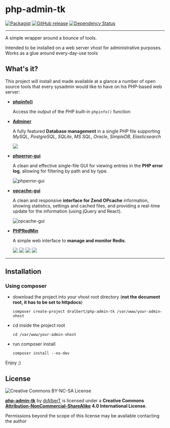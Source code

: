php-admin-tk
============

[![Packagist](https://img.shields.io/packagist/l/drAlberT/php-admin-tk.svg?style=flat)](https://creativecommons.org/licenses/by-nc-sa/4.0/)
[![GitHub release](https://img.shields.io/github/release/drAlberT/php-admin-tk.svg?style=flat&label=latest)](https://github.com/drAlberT/php-admin-tk/releases/latest)
[![Dependency Status](https://www.versioneye.com/user/projects/57518a5e7757a00034dc3b16/badge.svg?style=flat)](https://www.versioneye.com/user/projects/57518a5e7757a00034dc3b16)
___

A simple wrapper around a bounce of tools.

Intended to be installed on a web server vhost for administrative purposes. Works as a glue around every-day-use tools


## What's it?

This project will install and made available at a glance a number of open source tools that every sysadmin would like to have on his PHP-based web server:

- **[phpinfo()](http://php.net/manual/en/function.phpinfo.php)**

  Access the output of the PHP built-in `phpinfo()` function

- **[Adminer](https://github.com/vrana/adminer)**

  A fully featured **Database management** in a single PHP file supporting _MySQL_, _PostgreSQL_, _SQLite_, _MS SQL_, _Oracle_, _SimpleDB_, _Elasticsearch_

  ![](https://www.adminer.org/static/screenshots/table.png)
- **[phperror-gui](https://github.com/amnuts/phperror-gui)**

  A clean and effective single-file GUI for viewing entries in the **PHP error log**, allowing for filtering by path and by type.

  ![phperror-gui](http://amnuts.com/images/phperror/screenshot/usage.png)

- **[opcache-gui](https://github.com/amnuts/opcache-gui)**

  A clean and responsive **interface for Zend OPcache** information, showing statistics, settings and cached files, and providing a real-time update for the information (using jQuery and React).

  ![opcache-gui](http://amnuts.com/images/opcache/screenshot/overview-v2.1.1.png)

- **[PHPRedMin](https://github.com/sasanrose/phpredmin)**

  A simple web interface to **manage and monitor Redis**.

  ![](http://dl.dropbox.com/u/5413590/phpredmin/hashresult.jpg)
  ![](http://dl.dropbox.com/u/5413590/phpredmin/zsetresult.jpg)
  ![](http://dl.dropbox.com/u/5413590/phpredmin/bulk-delete.png)
  ![](http://dl.dropbox.com/u/5413590/phpredmin/bulk-delete-progress.png)

___

## Installation

### Using composer

- download the project into your vhost root directory (**not the document root, it has to be set to httpdocs**)

    ```
    composer create-project dralbert/php-admin-tk /var/www/your-admin-vhost
    ```
- cd inside the project root

    ```
    cd /var/www/your-admin-vhost
    ```
- run composer install

    ```
    composer install --no-dev
    ```

Enjoy ;)


## License

![Creative Commons BY-NC-SA License](https://i.creativecommons.org/l/by-nc-sa/4.0/88x31.png)


**[php-admin-tk](https://github.com/drAlberT/php-admin-tk)** by [drAlberT](https://github.com/drAlberT) is licensed under a **Creative Commons [Attribution-NonCommercial-ShareAlike](http://creativecommons.org/licenses/by-nc-sa/4.0/) 4.0 International License**.

Permissions beyond the scope of this license may be available contacting the author
